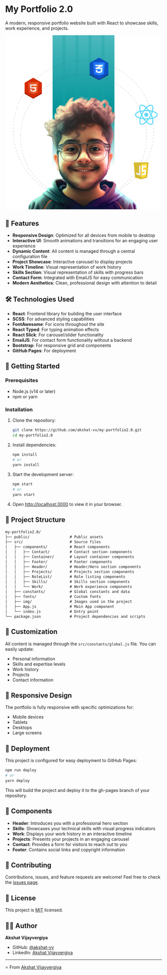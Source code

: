 # My Portfolio 2.0

A modern, responsive portfolio website built with React to showcase skills, work experience, and projects.

![Portfolio Screenshot](src/img/av-head-web.png)

## 🌟 Features

- **Responsive Design**: Optimized for all devices from mobile to desktop
- **Interactive UI**: Smooth animations and transitions for an engaging user experience
- **Dynamic Content**: All content is managed through a central configuration file
- **Project Showcase**: Interactive carousel to display projects
- **Work Timeline**: Visual representation of work history
- **Skills Section**: Visual representation of skills with progress bars
- **Contact Form**: Integrated with EmailJS for easy communication
- **Modern Aesthetics**: Clean, professional design with attention to detail

## 🛠️ Technologies Used

- **React**: Frontend library for building the user interface
- **SCSS**: For advanced styling capabilities
- **FontAwesome**: For icons throughout the site
- **React Typed**: For typing animation effects
- **React Slick**: For carousel/slider functionality
- **EmailJS**: For contact form functionality without a backend
- **Bootstrap**: For responsive grid and components
- **GitHub Pages**: For deployment

## 🚀 Getting Started

### Prerequisites

- Node.js (v14 or later)
- npm or yarn

### Installation

1. Clone the repository:
   ```bash
   git clone https://github.com/akshat-vv/my-portfolio2.0.git
   cd my-portfolio2.0
   ```

2. Install dependencies:
   ```bash
   npm install
   # or
   yarn install
   ```

3. Start the development server:
   ```bash
   npm start
   # or
   yarn start
   ```

4. Open [http://localhost:3000](http://localhost:3000) to view it in your browser.

## 📂 Project Structure

```
my-portfolio2.0/
├── public/                  # Public assets
├── src/                     # Source files
│   ├── components/          # React components
│   │   ├── Contact/         # Contact section components
│   │   ├── Container/       # Layout container components
│   │   ├── Footer/          # Footer components
│   │   ├── Header/          # Header/Hero section components
│   │   ├── Projects/        # Projects section components
│   │   ├── RoleList/        # Role listing components
│   │   ├── Skills/          # Skills section components
│   │   └── Work/            # Work experience components
│   ├── constants/           # Global constants and data
│   ├── fonts/               # Custom fonts
│   ├── img/                 # Images used in the project
│   ├── App.js               # Main App component
│   └── index.js             # Entry point
└── package.json             # Project dependencies and scripts
```

## 🔧 Customization

All content is managed through the `src/constants/global.js` file. You can easily update:

- Personal information
- Skills and expertise levels
- Work history
- Projects
- Contact information

## 📱 Responsive Design

The portfolio is fully responsive with specific optimizations for:
- Mobile devices
- Tablets
- Desktops
- Large screens

## 🚢 Deployment

This project is configured for easy deployment to GitHub Pages:

```bash
npm run deploy
# or
yarn deploy
```

This will build the project and deploy it to the gh-pages branch of your repository.

## 🧩 Components

- **Header**: Introduces you with a professional hero section
- **Skills**: Showcases your technical skills with visual progress indicators
- **Work**: Displays your work history in an interactive timeline
- **Projects**: Presents your projects in an engaging carousel
- **Contact**: Provides a form for visitors to reach out to you
- **Footer**: Contains social links and copyright information

## 🤝 Contributing

Contributions, issues, and feature requests are welcome! Feel free to check the [issues page](https://github.com/akshat-vv/my-portfolio2.0/issues).

## 📄 License

This project is [MIT](LICENSE) licensed.

## 👨‍💻 Author

**Akshat Vijayvergiya**

- GitHub: [@akshat-vv](https://github.com/akshat-vv)
- LinkedIn: [Akshat Vijayvergiya](https://www.linkedin.com/in/akshat-vijayvergiya-203bbb127/)

---

⭐️ From [Akshat Vijayvergiya](https://github.com/akshat-vv)
